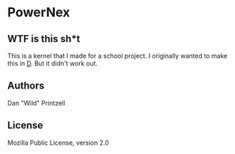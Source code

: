 PowerNex
========

WTF is this sh*t
----------------
This is a kernel that I made for a school project.
I originally wanted to make this in [D](http://dlang.org). But it didn't work out.

Authors
-------
Dan "Wild" Printzell

License
-------
Mozilla Public License, version 2.0
